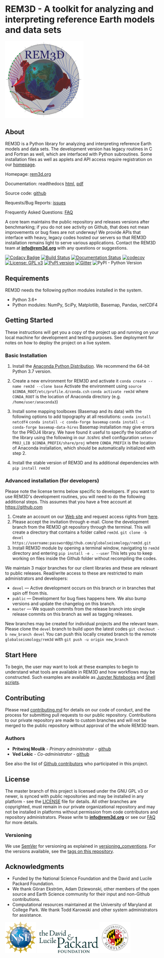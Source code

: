 # REM3D - A toolkit for analyzing and interpreting reference Earth models and data sets

<img src="docs/rem3dlogo.png" width="256">

## About

REM3D is a Python library for analyzing and interpreting reference Earth models and data sets. The development version has legacy routines in C and Fortran as well, which are interfaced with Python subroutines. Some installation files as well as applets and API access require registration on our [homepage](http://rem3d.org/login/register).

Homepage: [rem3d.org](http://rem3d.org)

Documentation: readthedocs [html](http://rem3d.readthedocs.io), [pdf](https://media.readthedocs.org/pdf/rem3d/latest/rem3d.pdf)

Source code: [github](https://github.com/globalseismology/rem3d)

Requests/Bug Reports: [issues](https://github.com/globalseismology/rem3d/issues)

Frequently Asked Questions: [FAQ](docs/faq.md)

A core team maintains the public repository and releases versions after benchmarking; if you do not see activity on Github, that does not mean improvements or bug fixes are not underway! We provide APIs that interface with heavy, legacy codes hosted our servers so that REM3D installation remains light to serve various applications. Contact the REM3D team at **info@rem3d.org** with any questions or suggestions.

[![Codacy Badge](https://api.codacy.com/project/badge/Grade/110c5a409f60485f83d442b8834eba2c)](https://www.codacy.com?utm_source=github.com&amp;utm_medium=referral&amp;utm_content=globalseismology/rem3d&amp;utm_campaign=Badge_Grade) [![Build Status](https://travis-ci.com/globalseismology/rem3d.svg?token=Z1JjFn7SrxG1nGGE9y1u&branch=devel)](https://travis-ci.com/globalseismology/rem3d) [![Documentation Status](https://readthedocs.org/projects/rem3d/badge/?version=latest)](https://rem3d.readthedocs.io/en/latest/?badge=latest) [![codecov](https://codecov.io/gh/globalseismology/rem3d/branch/devel/graph/badge.svg?token=NTCVjCUfJm)](https://codecov.io/gh/globalseismology/rem3d) [![License: GPL v3](https://img.shields.io/badge/License-GPLv3-blue.svg)](https://www.gnu.org/licenses/gpl-3.0) [![PyPI version](https://badge.fury.io/py/rem3d.svg)](https://badge.fury.io/py/rem3d) [![Gitter](https://badges.gitter.im/rem3d/community.svg)](https://gitter.im/rem3d/community?utm_source=badge&utm_medium=badge&utm_campaign=pr-badge) ![PyPI - Python Version](https://img.shields.io/pypi/pyversions/rem3d.svg?style=popout)

## Requirements

REM3D needs the following python modules installed in the system.
* Python 3.6+
* Python modules: NumPy, SciPy, Matplotlib, Basemap, Pandas, netCDF4

## Getting Started

These instructions will get you a copy of the project up and running on your local machine for development and testing purposes. See deployment for notes on how to deploy the project on a live system.

### Basic Installation

1. Install the [Anaconda Python Distribution](https://www.continuum.io/downloads). We recommend the 64-bit Python 3.7 version.
2. Create a new environment for REM3D and activate it
`conda create --name rem3d --clone base`
Activate the environment using
`source $CONDA_ROOT/etc/profile.d/conda.csh`
`conda activate rem3d`
where `CONDA_ROOT` is the location of Anaconda directory (e.g. `/home/user/anaconda3`)

3. Install some mapping toolboxes (Basemap and its data) with the following options to add topography at all resolutions:
`conda install netcdf4`
`conda install -c conda-forge basemap`
`conda install -c conda-forge basemap-data-hires`
Basemap installation may give errors for the PROJ4 library. We have found it useful to specify the location of the library using the following in our .tcshrc shell configuration
`setenv PROJ_LIB $CONDA_PREFIX/share/proj`
where `CONDA_PREFIX` is the location of Anaconda installation, which should be automatically initialized with step 2.
4. Install the stable version of REM3D and its additional dependencies with
`pip install rem3d`


### Advanced installation (for developers)

Please note the license terms below specific to developers. If you want to use REM3D's development routines, you will need to do the following additional steps. This assumes that you have a free account at <https://github.com>

1. Create an account on our [Web site](http://rem3d.org/login/register) and request access rights from [here](http://rem3d.org/join-us/github).
2. Please accept the invitation through e-mail. Clone the development branch from the REM3D git repository through the terminal. This will create a directory that contains a folder called `rem3d`.
`git clone -b devel https://username:password@github.com/globalseismology/rem3d.git`
3. Install REM3D module by opening a terminal window, navigating to `rem3d` directory and entering
`pip install -e . --user`
This lets you to keep working on files inside the Github folder without recompiling the codes.

We maintain 3 major branches for our client libraries and these are relevant to public releases. Read/write access to these are restricted to main administrators and developers:
* `devel` — Active development occurs on this branch or in branches that spin off from this.
* `public` — Development for bug fixes happens here. We also bump versions and update the changelog on this branch.
* `master` — We squash commits from the release branch into single release commits on this branch as well as tagging releases.

New branches may be created for individual projects and the relevant team. Please clone the `devel` branch to build upon the latest codes
`git checkout -b new_branch devel`
You can push this locally created branch to the remote `globalseismology/rem3d` with
`git push -u origin new_branch`

## Start Here

To begin, the user may want to look at these examples to begin to understand what tools are available in REM3D and how workflows may be constructed. Such examples are available as [Jupyter Notebooks](examples/Notebooks) and [Shell scripts](examples/Scripts).

## Contributing

Please read [contributing.md](docs/contributing.md) for details on our code of conduct, and the process for submitting pull requests to our public repository. Contributions to our private repository are made to custom branches and will not be merged to the public repository without approval of the whole REM3D team.

### Authors

* **Pritwiraj Moulik** - *Primary administrator* - [github](https://github.com/pmoulik)
* **Ved Lekic** - *Co-administrator* - [github](https://github.com/vedlekic)

See also the list of [Github contributors](https://github.com/globalseismology/rem3d/contributors) who participated in this project.

## License

The master branch of this project is licensed under the GNU GPL v3 or newer, is synced with public repositories and may be installed in any platform - see the [LICENSE](LICENSE) file for details. All other branches are copyrighted, must remain in our private organizational repository and may not be installed in platforms without permission from code contributors and repository administrators. Please write to **info@rem3d.org** or see our [FAQ](docs/faq.md) for more details.

### Versioning

We use [SemVer](http://semver.org/) for versioning as explained in [versioning_conventions](docs/versioning_conventions.md). For the versions available, see the [tags on this repository](https://github.com/globalseismology/rem3d/tags).

## Acknowledgments

* Funded by the National Science Foundation and the David and Lucile Packard Foundation.
* We thank Göran Ekström, Adam Dziewonski, other members of the open source and Earth Science community for their input and non-Github contributions.
* Computational resources maintained at the University of Maryland at College Park. We thank Todd Karowski and other system administrators for assistance.

<img src="docs/NSF.png" width="100"> <img src="docs/packard.png" width="200"> <img src="docs/UMD.png" width="100">